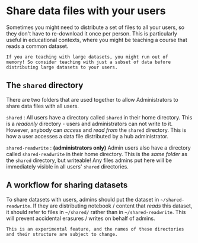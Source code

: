 # Share data files with your users

Sometimes you might need to distribute a set of files to all
your users, so they don't have to re-download it once per person. 
This is particularly useful in educational contexts, where you might
be teaching a course that reads a common dataset.

```{warning}
If you are teaching with large datasets, you might run out of
memory! So consider teaching with just a subset of data before
distributing large datasets to your users.
```

## The `shared` directory

There are two folders that are used together to allow Administrators to
share data files with all users.

`shared`
: All users have a directory called `shared` in their home directory.
  This is a *readonly* directory - users and administrators can not write to it.
  However, anybody can *access* and *read from* the `shared` directory.
  This is how a user accesses a data file distributed by a hub administrator.

`shared-readwrite`
: **(administrators only)** Admin users also have a directory called `shared-readwrite` in their home directory.
  This is the *same folder* as the `shared` directory, but writeable!
  Any files admins put here will be immediately visible in all users' `shared` directories.

## A workflow for sharing datasets

To share datasets with users, admins should put the dataset in
`~/shared-readwrite`. If they are distributing notebook / content
that *reads* this dataset, it should refer to files in `~/shared/`
rather than in `~/shared-readwrite`. This will prevent accidental
erasures / writes on behalf of admins.

```{warning}
This is an experimental feature, and the names of these directories
and their structure are subject to change.
```
